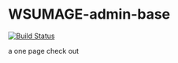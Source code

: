 WSUMAGE-admin-base
===========
[![Build Status](https://travis-ci.org/washingtonstateuniversity/WSUMAGE-admin-base.svg?branch=master)](https://travis-ci.org/washingtonstateuniversity/WSUMAGE-admin-base)

a one page check out
